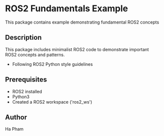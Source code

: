 # ROS2 Fundamentals Example

This package contains example demonstrating fundamental ROS2 concepts

## Description

This package includes minimalist ROS2 code to demonstrate important ROS2 concepts and patterns.
- Following ROS2 Python style guidelines

## Prerequisites

- ROS2 installed
- Python3
- Created a ROS2 workspace ('ros2_ws')

## Author

Ha Pham